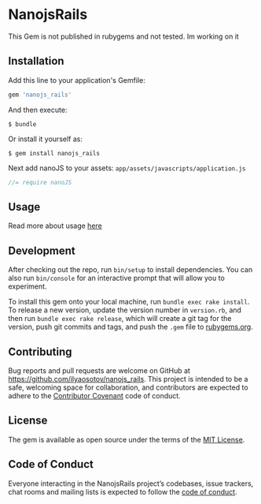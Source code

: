 # NanojsRails

This Gem is not published in rubygems and not tested. Im working on it

## Installation

Add this line to your application's Gemfile:

```ruby
gem 'nanojs_rails'
```

And then execute:

    $ bundle

Or install it yourself as:

    $ gem install nanojs_rails

Next add nanoJS to your assets:
`app/assets/javascripts/application.js`

```javascript
//= require nanoJS
```

## Usage

Read more about usage [here](https://github.com/vladocar/nanoJS)

## Development

After checking out the repo, run `bin/setup` to install dependencies. You can also run `bin/console` for an interactive prompt that will allow you to experiment.

To install this gem onto your local machine, run `bundle exec rake install`. To release a new version, update the version number in `version.rb`, and then run `bundle exec rake release`, which will create a git tag for the version, push git commits and tags, and push the `.gem` file to [rubygems.org](https://rubygems.org).

## Contributing

Bug reports and pull requests are welcome on GitHub at https://github.com/ilyaosotov/nanojs_rails. This project is intended to be a safe, welcoming space for collaboration, and contributors are expected to adhere to the [Contributor Covenant](http://contributor-covenant.org) code of conduct.

## License

The gem is available as open source under the terms of the [MIT License](https://opensource.org/licenses/MIT).

## Code of Conduct

Everyone interacting in the NanojsRails project’s codebases, issue trackers, chat rooms and mailing lists is expected to follow the [code of conduct](https://github.com/ilyaosotov/nanojs_rails/blob/master/CODE_OF_CONDUCT.md).
